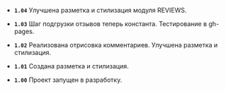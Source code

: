 - **`1.04`**  Улучшена разметка и стилизация модуля REVIEWS.

- **`1.03`**  Шаг подгрузки отзывов теперь константа. Тестирование в gh-pages.

- **`1.02`**  Реализована отрисовка комментариев. Улучшена разметка и стилизация.

- **`1.01`**  Создана разметка и стилизация.

- **`1.00`**  Проект запущен в разработку.

